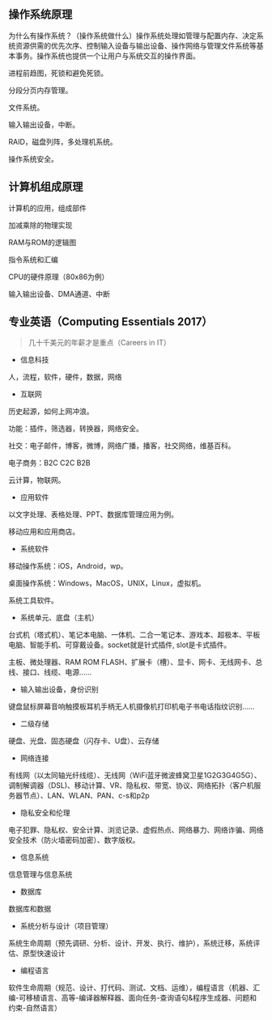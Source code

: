 ## 操作系统原理

为什么有操作系统？（操作系统做什么）操作系统处理如管理与配置内存、决定系统资源供需的优先次序、控制输入设备与输出设备、操作网络与管理文件系统等基本事务。操作系统也提供一个让用户与系统交互的操作界面。

进程前趋图，死锁和避免死锁。

分段分页内存管理。

文件系统。

输入输出设备，中断。

RAID，磁盘列阵，多处理机系统。

操作系统安全。

## 计算机组成原理

计算机的应用，组成部件

加减乘除的物理实现

RAM与ROM的逻辑图

指令系统和汇编

CPU的硬件原理（80x86为例）

输入输出设备、DMA通道、中断

## 专业英语（Computing Essentials 2017）

> 几十千美元的年薪才是重点（Careers in IT）

- 信息科技

人，流程，软件，硬件，数据，网络
- 互联网

历史起源，如何上网冲浪。

功能：插件，筛选器，转换器，网络安全。

社交：电子邮件，博客，微博，网络广播，播客，社交网络，维基百科。

电子商务：B2C C2C B2B

云计算，物联网。
- 应用软件

以文字处理、表格处理、PPT、数据库管理应用为例。

移动应用和应用商店。

- 系统软件

移动操作系统：iOS，Android，wp。

桌面操作系统：Windows，MacOS，UNIX，Linux，虚拟机。

系统工具软件。

- 系统单元、底盘（主机）

台式机（塔式机）、笔记本电脑、一体机、二合一笔记本、游戏本、超极本、平板电脑、智能手机、可穿戴设备。socket就是针式插件, slot是卡式插件。

主板、微处理器、RAM ROM FLASH、扩展卡（槽）、显卡、网卡、无线网卡、总线、接口、线缆、电源……

- 输入输出设备，身份识别

键盘鼠标屏幕音响触摸板耳机手柄无人机摄像机打印机电子书电话指纹识别……

- 二级存储

硬盘、光盘、固态硬盘（闪存卡、U盘）、云存储

- 网络连接

有线网（以太同轴光纤线缆）、无线网（WiFi蓝牙微波蜂窝卫星1G2G3G4G5G）、调制解调器（DSL)、移动计算、VR、隐私权、带宽、协议、网络拓扑（客户机服务器节点）、LAN、WLAN、PAN、c-s和p2p

- 隐私安全和伦理

电子犯罪、隐私权、安全计算、浏览记录、虚假热点、网络暴力、网络诈骗、网络安全技术（防火墙密码加密）、数字版权。

- 信息系统

信息管理与信息系统

- 数据库

数据库和数据

- 系统分析与设计（项目管理）

系统生命周期（预先调研、分析、设计、开发、执行、维护），系统迁移，系统评估、原型快速设计

- 编程语言

软件生命周期（规范、设计、打代码、测试、文档、运维），编程语言（机器、汇编-可移植语言、高等-编译器解释器、面向任务-查询语句&程序生成器、问题和约束-自然语言）


















